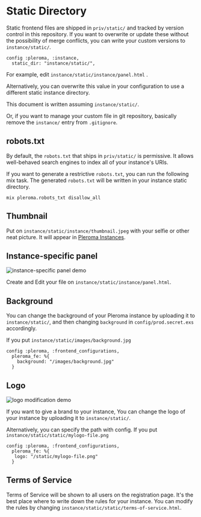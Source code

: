 # Static Directory

Static frontend files are shipped in `priv/static/` and tracked by version control in this repository. If you want to overwrite or update these without the possibility of merge conflicts, you can write your custom versions to `instance/static/`.

```
config :pleroma, :instance,
  static_dir: "instance/static/",
```

For example, edit `instance/static/instance/panel.html` .

Alternatively, you can overwrite this value in your configuration to use a different static instance directory.

This document is written assuming `instance/static/`.

Or, if you want to manage your custom file in git repository, basically remove the `instance/` entry from `.gitignore`.

## robots.txt

By default, the `robots.txt` that ships in `priv/static/` is permissive. It allows well-behaved search engines to index all of your instance's URIs.

If you want to generate a restrictive `robots.txt`, you can run the following mix task. The generated `robots.txt` will be written in your instance static directory.

```
mix pleroma.robots_txt disallow_all
```

## Thumbnail

Put on `instance/static/instance/thumbnail.jpeg` with your selfie or other neat picture. It will appear in [Pleroma Instances](http://distsn.org/pleroma-instances.html).

## Instance-specific panel

![instance-specific panel demo](/uploads/296b19ec806b130e0b49b16bfe29ce8a/image.png)

Create and Edit your file on `instance/static/instance/panel.html`.

## Background

You can change the background of your Pleroma instance by uploading it to `instance/static/`, and then changing `background` in `config/prod.secret.exs` accordingly.

If you put `instance/static/images/background.jpg`

```
config :pleroma, :frontend_configurations,
  pleroma_fe: %{
    background: "/images/background.jpg"
  }
```

## Logo

![logo modification demo](/uploads/c70b14de60fa74245e7f0dcfa695ebff/image.png)

If you want to give a brand to your instance, You can change the logo of your instance by uploading it to `instance/static/`.

Alternatively, you can specify the path with config.
If you put `instance/static/static/mylogo-file.png`

```
config :pleroma, :frontend_configurations,
  pleroma_fe: %{
   logo: "/static/mylogo-file.png"
  }
```

## Terms of Service

Terms of Service will be shown to all users on the registration page. It's the best place where to write down the rules for your instance. You can modify the rules by changing `instance/static/static/terms-of-service.html`.

